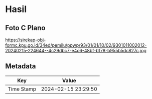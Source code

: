 # Hasil

## Foto C Plano

https://sirekap-obj-formc.kpu.go.id/34ed/pemilu/ppwp/93/01/01/10/02/9301011002012-20240215-224644--4c29dbc7-e4c6-48bf-b178-b955b5dc827c.jpg


## Metadata

| Key        | Value               |
| ---------- | ------------------- |
| Time Stamp | 2024-02-15 23:29:50 |



